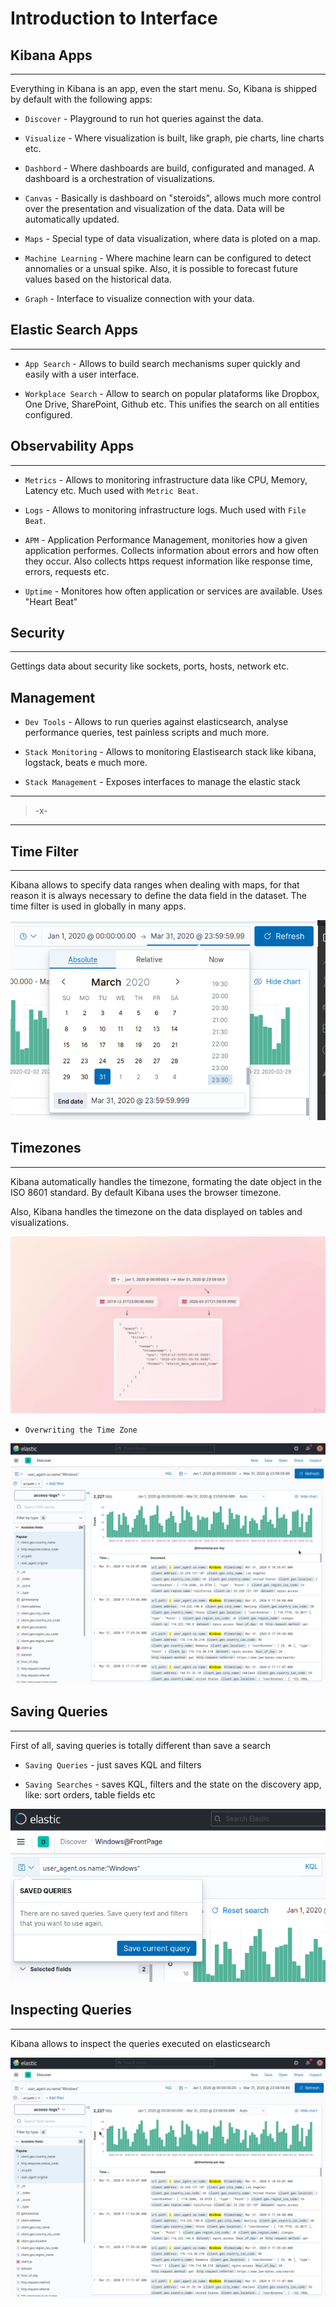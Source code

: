 # Introduction to Interface

## Kibana Apps
---
Everything in Kibana is an app, even the start menu. So, Kibana is shipped by default with the following apps:

- `Discover` - Playground to run hot queries against the data. 

- `Visualize` - Where visualization is built, like graph, pie charts, line charts etc.

- `Dashbord` - Where dashboards are build, configurated and managed. A dashboard is a orchestration of visualizations.

- `Canvas` - Basically is dashboard on "steroids", allows much more control over the presentation and visualization of the data. Data will be automatically updated. 

- `Maps` -  Special type of data visualization, where data is ploted on a map.

- `Machine Learning` - Where machine learn can be configured to detect annomalies or a unsual spike. Also, it is possible to forecast future values based on the historical data.

- `Graph` - Interface to visualize connection with your data.

## Elastic Search Apps
---

- `App Search` - Allows to build search mechanisms super quickly and easily with a user interface.

- `Workplace Search` - Allow to search on popular plataforms like Dropbox, One Drive, SharePoint, Github etc. This unifies the search on all entities configured.

## Observability Apps
---

- `Metrics` - Allows to monitoring infrastructure data like CPU, Memory, Latency etc. Much used with `Metric Beat`.

- `Logs` - Allows to monitoring infrastructure logs. Much used with `File Beat`.

- `APM` - Application Performance Management, monitories how a given application performes. Collects information about errors and how often they occur. Also collects https request information like response time, errors, requests etc.

- `Uptime` - Monitores how often application or services are available. Uses "Heart Beat"

## Security
---

Gettings data about security like sockets, ports, hosts, network etc.

## Management

- `Dev Tools` - Allows to run queries against elasticsearch, analyse performance queries, test painless scripts and much more.

- `Stack Monitoring` - Allows to monitoring Elastisearch stack like kibana, logstack, beats e much more.

- `Stack Management` - Exposes interfaces to manage the elastic stack

---
> -x-
---

## Time Filter
---

Kibana allows to specify data ranges when dealing with maps, for that reason it is always necessary to define the data field in the dataset. The time filter is used in globally in many apps.

![DateFilter](./artifacts/02-DateFilter.png)

## Timezones
---

Kibana automatically handles the timezone, formating the date object in the ISO 8601 standard. By default Kibana uses the browser timezone.

Also, Kibana handles the timezone on the data displayed on tables and visualizations.

![Timezone](./artifacts/02-Timezone.png)

- `Overwriting the Time Zone`

![Timezone](./artifacts/02-OverwritingTimeZone.gif)

## Saving Queries
---

First of all, saving queries is totally different than save a search

- `Saving Queries` - just saves KQL and filters

- `Saving Searches` - saves KQL, filters and the state on the discovery app, like: sort orders, table fields etc

![DateFilter](./artifacts/02-SavingQueries.png)

## Inspecting Queries
---

Kibana allows to inspect the queries executed on elasticsearch


![InspectQueries](./artifacts/02-InspectingQueries.gif)

